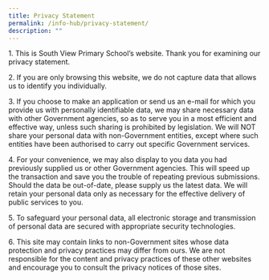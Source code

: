 ```yaml
---
title: Privacy Statement
permalink: /info-hub/privacy-statement/
description: ""
---
```

<p>1. This is South View Primary School&rsquo;s website. Thank you for examining our privacy statement.</p>
<p>2. If you are only browsing this website, we do not capture data that allows us to identify you individually.</p>
<p>3. If you choose to make an application or send us an e-mail for which you provide us with personally identifiable data, we may share necessary data with other Government agencies, so as to serve you in a most efficient and effective way, unless such sharing is prohibited by legislation. We will NOT share your personal data with non-Government entities, except where such entities have been authorised to carry out specific Government services.</p>
<p>4. For your convenience, we may also display to you data you had previously supplied us or other Government agencies. This will speed up the transaction and save you the trouble of repeating previous submissions. Should the data be out-of-date, please supply us the latest data. We will retain your personal data only as necessary for the effective delivery of public services to you.</p>
<p>5. To safeguard your personal data, all electronic storage and transmission of personal data are secured with appropriate security technologies.</p>
<p>6. This site may contain links to non-Government sites whose data protection and privacy practices may differ from ours. We are not responsible for the content and privacy practices of these other websites and encourage you to consult the privacy notices of those sites.</p>